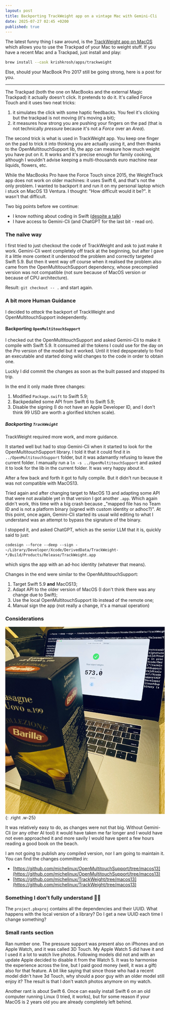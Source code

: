 ```yaml
---
layout: post
title: Backporting TrackWeight app on a vintage Mac with Gemini-Cli
date: 2025-07-27 02:45 +0200
published: true
---
```


The latest funny thing I saw around, is the [TrackWeight app on MacOS](https://github.com/KrishKrosh/TrackWeight) which allows you to use the Trackpad of your Mac to weight stuff. If you have a recent Mac and a Trackpad, just install and play:

```bash
brew install --cask krishkrosh/apps/trackweight
```

Else, should your MacBook Pro 2017 still be going strong, here is a post for you.

---

The Trackpad (both the one on MacBooks and the external Magic Trackpad) it actually doesn't click. It pretends to do it. It's called Force Touch and it uses two neat tricks:

1. it simulates the click with some haptic feedbacks. You feel it's clicking but the trackpad is not moving (it's moving a bit);
2. it measures how strong you are pushing your fingers on the pad (that is not technically _pressure_ because it's not a _Force_  over an _Area_).

The second trick is what is used in TrackWeight app. You keep one finger on the pad to trick it into thinking you are actually using it, and then thanks to the OpenMultitouchSupport lib, the app can measure how much weight you have put on it. It works and it's precise enough for family cooking, although I wouldn't advise keeping a multi-thousands euro machine near liquids, flowers, etc.

While the MacBooks Pro have the Force Touch since 2015, the WeightTrack app does not work on older machines: it uses Swift 6, and that's not the only problem. I wanted to backport it and run it on my personal laptop which i stuck on MacOS 13 Ventura. I thought: "How difficult would it be?". It wasn't that difficult.

Two big points before we continue:

- I know nothing about coding in Swift ([despite a talk](https://youtu.be/nA0Yr-LZENA?t=1628))
- I have access to Gemini-Cli (and ChatGPT for the last bit - read on).

### The naïve way

I first tried to just checkout the code of TrackWeight and ask to just make it work. Gemini-Cli went completely off track at the beginning, but after I gave it a little more context it understood the problem and correctly targeted Swift 5.9. But then it went way off course when it realised the problem also came from the OpenMultitouchSupport dependency, whose precompiled version was not compatible (not sure because of MacOS version or because of CPU architecture).

Result: `git checkout -- .` and start again.

### A bit more Human Guidance

I decided to _attack_ the backport of TrackWeight and OpenMultitouchSupport independently.

#### Backporting `OpenMultitouchSupport`

I checked out the OpenMultitouchSupport and asked Gemini-Cli to make it compile with Swift 5.9. It consumed all the tokens I could use for the day on the _Pro_ version of the model but it worked. Until it tried depsperately to find an executable and started doing wild changes to the code in order to obtain one.

Luckly I did commit the changes as soon as the built passed and stopped its trip.

In the end it only made three changes:
1. Modified `Package.swift` to Swift 5.9;
2. Backpedalled some API from Swift 6 to Swift 5.9;
3. Disable the signing (I do not have an Apple Developer ID, and I don't think 99 USD are worth a glorified kitchen scale).

##### Backporting `TrackWeight`

TrackWeight required more work, and more guidance.

It started well but had to stop Gemini-Cli when it started to look for the OpenMultitouchSupport library. I told it that it could find it in `../OpenMultitouchSupport` folder, but it was adamantly refusing to leave the current folder. I manually run a `ln -s ../OpenMultitouchSupport` and asked it to look for the lib in the current folder. It was very happy about it.

After a few back and forth it got to fully compile. But it didn't run because it was not compatible with MacOS13.

Tried again and after changing target to MacOS 13 and adapting some API that were not available yet in that version I got another `.app`. Which again didn't work, this time with a big crash because _"mapped file has no Team ID and is not a platform binary (signed with custom identity or adhoc?)". At this point, once again, Gemini-Cli started its usual wild editing to what I understand was an attempt to bypass the signature of the binary.

I stopped it, and asked ChatGPT, which as the senior LLM that it is, quickly said to just:

```
codesign --force --deep --sign - ~/Library/Developer/Xcode/DerivedData/TrackWeight-*/Build/Products/Release/TrackWeight.app
```

which signs the app with an ad-hoc identity (whatever that means).

Changes in the end were similar to the OpenMultitouchSupport:

1. Target Swift 5.9 **and** MacOS13;
2. Adapt API to the older version of MacOS (I don't think there was any change due to Swift);
3. Use the local OpenMultitouchSupport lib instead of the remote one;
4. Manual sign the app (not really a change, it's a manual operation)

### Considerations

![It's almost correct](/assets/img/2025-07-27-barilla.jpg){: .right .w-25}

It was relatively easy to do, as changes were not that big. Without Gemini-Cli (or any other AI tool) it would have taken me far longer and I would have not even approached it and more savily I would have spent a few hours reading a good book on the beach.

I am not going to publish any compiled version, nor I am going to maintain it. You can find the changes committed in:

* [https://github.com/michelinux/OpenMultitouchSupport/tree/macos13](https://github.com/michelinux/OpenMultitouchSupport/tree/macos13)
* [https://github.com/michelinux/TrackWeight/tree/macos13](https://github.com/michelinux/TrackWeight/tree/macos13)

### Something I don't fully understand 🤷‍♂️

The `project.pbxproj` contains all the dependencies and their UUID. What happens with the local version of a library? Do I get a new UUID each time I change something?

### Small rants section

Ran number one. The pressure support was present also on iPhones and on Apple Watch, and it was called 3D Touch. My Apple Watch 5 did have it and I used it a lot to watch live photos. Following models did not and with an update Apple decided to disable it from the Watch 5. It was to harmonise the experience across the line, but I paid good money (well, it was a gift) also for that feature. A bit like saying that since those who had a recent model didn't have 3d Touch, why should a poor guy with an older model still enjoy it? The result is that I don't watch photos anymore on my watch.

Another rant is about Swift 6. Once can easily install Swift 6 on an old computer running Linux (I tried, it works), but for some reason if your MacOS is 2 years old you are already completely left behind.
